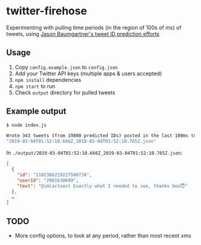 # twitter-firehose

Experimenting with pulling time periods (in the region of 100s of ms) of tweets, using [Jason Baumgartner's tweet ID prediction efforts](https://docs.google.com/document/d/1xVrPoNutyqTdQ04DXBEZW4ZW4A5RAQW2he7qIpTmG-M/)

## Usage

1. Copy `config.example.json` to `config.json`
2. Add your Twitter API keys (multiple apps & users accepted)
3. `npm install` dependencies
4. `npm start` to run
5. Check `output` directory for pulled tweets

## Example output

```sh
$ node index.js

Wrote 343 tweets (from 19800 predicted IDs) posted in the last 100ms to
"2019-03-04T01:52:10.666Z_2019-03-04T01:52:10.765Z.json"
```

In `./output/2019-03-04T01:52:10.666Z_2019-03-04T01:52:10.765Z.json`:

```json
[
  {
    "id": "1102386219227508736",
    "userId": "2901630699",
    "text": "@imlactoast Exactly what I needed to see, thanks boo😇"
  },
  …
]
```

## TODO

- More config options, to look at any period, rather than most recent 𝑥ms
